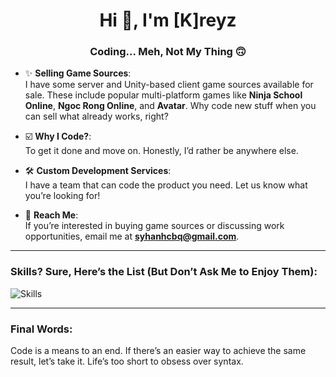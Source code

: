 <h1 align="center">Hi 👋, I'm [K]reyz</h1>
<h3 align="center">Coding... Meh, Not My Thing 🙃</h3>

- ✨ **Selling Game Sources**:  
  I have some server and Unity-based client game sources available for sale. These include popular multi-platform games like **Ninja School Online**, **Ngoc Rong Online**, and **Avatar**. Why code new stuff when you can sell what already works, right?

- ☑️ **Why I Code?**:  
  To get it done and move on. Honestly, I’d rather be anywhere else.

- 🛠️ **Custom Development Services**:  
  I have a team that can code the product you need. Let us know what you’re looking for!

- 📧 **Reach Me**:  
  If you’re interested in buying game sources or discussing work opportunities, email me at **syhanhcbq@gmail.com**.

---

### Skills? Sure, Here’s the List (But Don’t Ask Me to Enjoy Them):

![Skills](https://skillicons.dev/icons?i=nodejs,js,ts,java,maven,python,opencv,cs,docker,postman,git,mongo,express,nest,mysql,graphql,vscode,md,supabase,bots,gcp,postgres,prisma,kafka,nginx,redis,unity)

---

### Final Words:

Code is a means to an end. If there’s an easier way to achieve the same result, let’s take it. Life’s too short to obsess over syntax.

